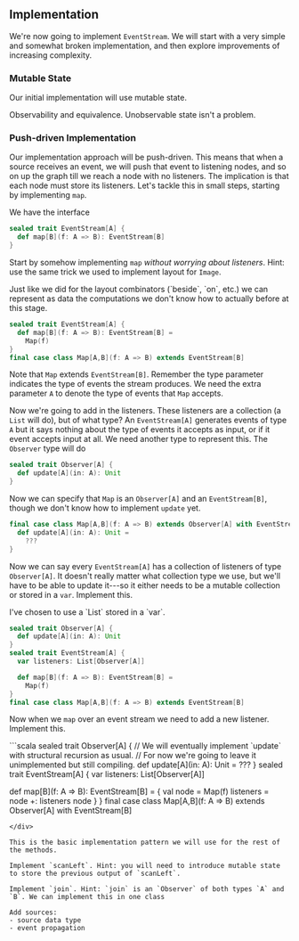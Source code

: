 ## Implementation

We're now going to implement `EventStream`. We will start with a very simple and somewhat broken implementation, and then explore improvements of increasing complexity.

### Mutable State

Our initial implementation will use mutable state.

Observability and equivalence. Unobservable state isn't a problem.


### Push-driven Implementation

Our implementation approach will be push-driven. This means that when a source receives an event, we will push that event to listening nodes, and so on up the graph till we reach a node with no listeners. The implication is that each node must store its listeners. Let's tackle this in small steps, starting by implementing `map`.

We have the interface

```scala
sealed trait EventStream[A] {
  def map[B](f: A => B): EventStream[B]
}
```

Start by somehow implementing `map` *without worrying about listeners*. Hint: use the same trick we used to implement layout for `Image`.

<div class="solution">
Just like we did for the layout combinators (`beside`, `on`, etc.) we can represent as data the computations we don't know how to actually before at this stage.

```scala
sealed trait EventStream[A] {
  def map[B](f: A => B): EventStream[B] =
    Map(f)
}
final case class Map[A,B](f: A => B) extends EventStream[B]
```

Note that `Map` extends `EventStream[B]`. Remember the type parameter indicates the type of events the stream produces. We need the extra parameter `A` to denote the type of events that `Map` accepts.
</div>

Now we're going to add in the listeners. These listeners are a collection (a `List` will do), but of what type? An `EventStream[A]` generates events of type `A` but it says nothing about the type of events it accepts as input, or if it event accepts input at all. We need another type to represent this. The `Observer` type will do

```scala
sealed trait Observer[A] {
  def update[A](in: A): Unit
}
```

Now we can specify that `Map` is an `Observer[A]` and an `EventStream[B]`, though we don't know how to implement `update` yet.

```scala
final case class Map[A,B](f: A => B) extends Observer[A] with EventStream[B] {
  def update[A](in: A): Unit =
    ???
}
```

Now we can say every `EventStream[A]` has a collection of listeners of type `Observer[A]`. It doesn't really matter what collection type we use, but we'll have to be able to update it---so it either needs to be a mutable collection or stored in a `var`. Implement this.

<div class="collection">
I've chosen to use a `List` stored in a `var`.

```scala
sealed trait Observer[A] {
  def update[A](in: A): Unit
}
sealed trait EventStream[A] {
  var listeners: List[Observer[A]]

  def map[B](f: A => B): EventStream[B] =
    Map(f)
}
final case class Map[A,B](f: A => B) extends EventStream[B]
```
</div>

Now when we `map` over an event stream we need to add a new listener. Implement this.

<div class="collection">
```scala
sealed trait Observer[A] {
  // We will eventually implement `update` with structural recursion as usual.
  // For now we're going to leave it unimplemented but still compiling.
  def update[A](in: A): Unit =
    ???
}
sealed trait EventStream[A] {
  var listeners: List[Observer[A]]

  def map[B](f: A => B): EventStream[B] = {
    val node = Map(f) 
    listeners = node +: listeners
    node
  }
}
final case class Map[A,B](f: A => B) extends Observer[A] with EventStream[B]
```
</div>

This is the basic implementation pattern we will use for the rest of the methods.

Implement `scanLeft`. Hint: you will need to introduce mutable state to store the previous output of `scanLeft`.

Implement `join`. Hint: `join` is an `Observer` of both types `A` and `B`. We can implement this in one class 

Add sources:
- source data type
- event propagation
